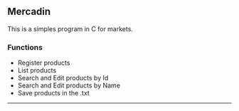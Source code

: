 ## Mercadin

This is a simples program in C for markets.

### Functions

- Register products
- List products
- Search and Edit products by Id
- Search and Edit products by Name
- Save products in the .txt

---